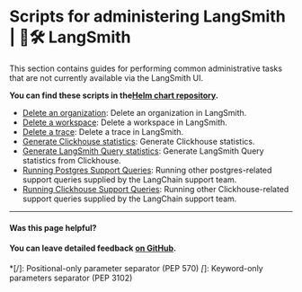 # Scripts for administering LangSmith | 🦜️🛠️ LangSmith

This section contains guides for performing common administrative tasks that are not currently available via the LangSmith UI.

**You can find these scripts in the[Helm chart repository](https://github.com/langchain-ai/helm/tree/main/charts/langsmith/scripts).**

  * [Delete an organization](/self_hosting/scripts/delete_an_organization): Delete an organization in LangSmith.
  * [Delete a workspace](/self_hosting/scripts/delete_a_workspace): Delete a workspace in LangSmith.
  * [Delete a trace](/self_hosting/scripts/delete_traces): Delete a trace in LangSmith.
  * [Generate Clickhouse statistics](/self_hosting/scripts/generate_clickhouse_stats): Generate Clickhouse statistics.
  * [Generate LangSmith Query statistics](/self_hosting/scripts/generate_query_stats): Generate LangSmith Query statistics from Clickhouse.
  * [Running Postgres Support Queries](/self_hosting/scripts/running_pg_support_queries): Running other postgres-related support queries supplied by the LangChain support team.
  * [Running Clickhouse Support Queries](/self_hosting/scripts/running_ch_support_queries): Running other Clickhouse-related support queries supplied by the LangChain support team.

* * *

#### Was this page helpful?

  

#### You can leave detailed feedback [on GitHub](https://github.com/langchain-ai/langsmith-docs/issues/new?title=DOC%3A+%3CPlease+write+a+comprehensive+title+after+the+%27DOC%3A+%27+prefix%3E).
  *[/]: Positional-only parameter separator (PEP 570)
  *[*]: Keyword-only parameters separator (PEP 3102)